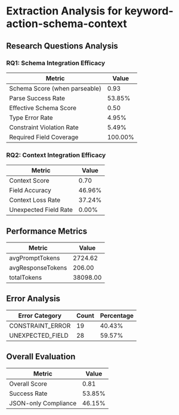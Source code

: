 # Extraction Analysis for keyword-action-schema-context

## Research Questions Analysis

### RQ1: Schema Integration Efficacy

| Metric | Value |
|--------|-------|
| Schema Score (when parseable) | 0.93 |
| Parse Success Rate | 53.85% |
| Effective Schema Score | 0.50 |
| Type Error Rate | 4.95% |
| Constraint Violation Rate | 5.49% |
| Required Field Coverage | 100.00% |

### RQ2: Context Integration Efficacy

| Metric | Value |
|--------|-------|
| Context Score | 0.70 |
| Field Accuracy | 46.96% |
| Context Loss Rate | 37.24% |
| Unexpected Field Rate | 0.00% |

## Performance Metrics

| Metric | Value |
|--------|-------|
| avgPromptTokens | 2724.62 |
| avgResponseTokens | 206.00 |
| totalTokens | 38098.00 |

## Error Analysis

| Error Category | Count | Percentage |
|---------------|-------|------------|
| CONSTRAINT_ERROR | 19 | 40.43% |
| UNEXPECTED_FIELD | 28 | 59.57% |

## Overall Evaluation

| Metric | Value |
|--------|-------|
| Overall Score | 0.81 |
| Success Rate | 53.85% |
| JSON-only Compliance | 46.15% |
